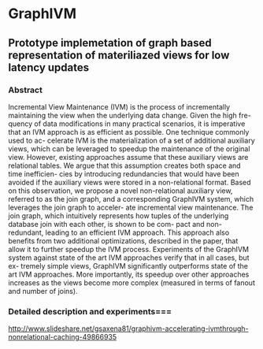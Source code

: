 # GraphIVM

## Prototype implemetation of graph based representation of materiliazed views for low latency updates

### Abstract
Incremental View Maintenance (IVM) is the process of incrementally maintaining the view when the underlying data change. Given the high fre- quency of data modifications in many practical scenarios, it is imperative that an IVM approach is as efficient as possible. One technique commonly used to ac- celerate IVM is the materialization of a set of additional auxiliary views, which can be leveraged to speedup the maintenance of the original view. However, existing approaches assume that these auxiliary views are relational tables. We argue that this assumption creates both space and time inefficien- cies by introducing redundancies that would have been avoided if the auxiliary views were stored in a non-relational format. Based on this observation, we propose a novel non-relational auxiliary view, referred to as the join graph, and a corresponding GraphIVM system, which leverages the join graph to acceler- ate incremental view maintenance. The join graph, which intuitively represents how tuples of the underlying database join with each other, is shown to be com- pact and non-redundant, leading to an efficient IVM approach. This approach also benefits from two additional optimizations, described in the paper, that allow it to further speedup the IVM process. Experiments of the GraphIVM system against state of the art IVM approaches verify that in all cases, but ex- tremely simple views, GraphIVM significantly outperforms state of the art IVM approaches. More importantly, its speedup over other approaches increases as the views become more complex (measured in terms of fanout and number of
joins).

### Detailed description and experiments===
http://www.slideshare.net/gsaxena81/graphivm-accelerating-ivmthrough-nonrelational-caching-49866935
